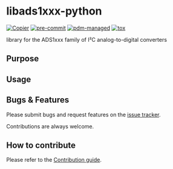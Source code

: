# libads1xxx-python

[![Copier](https://img.shields.io/endpoint?url=https://raw.githubusercontent.com/copier-org/copier/master/img/badge/badge-grayscale-inverted-border-purple.json)](https://github.com/copier-org/copier)
[![pre-commit](https://img.shields.io/badge/pre--commit-enabled-brightgreen?logo=pre-commit)](https://github.com/pre-commit/pre-commit)
[![pdm-managed](https://img.shields.io/endpoint?url=https%3A%2F%2Fcdn.jsdelivr.net%2Fgh%2Fpdm-project%2F.github%2Fbadge.json)](https://pdm-project.org)
[![tox](https://img.shields.io/badge/tox-ab79d2)](https://tox.wiki/)

library for the ADS1xxx family of I²C analog-to-digital converters

## Purpose

## Usage

## Bugs & Features

Please submit bugs and request features on the [issue tracker](https://github.com/feeph/libads1xxx-python/issues).

Contributions are always welcome.

## How to contribute

Please refer to the [Contribution guide](docs/CONTRIBUTING.md).
